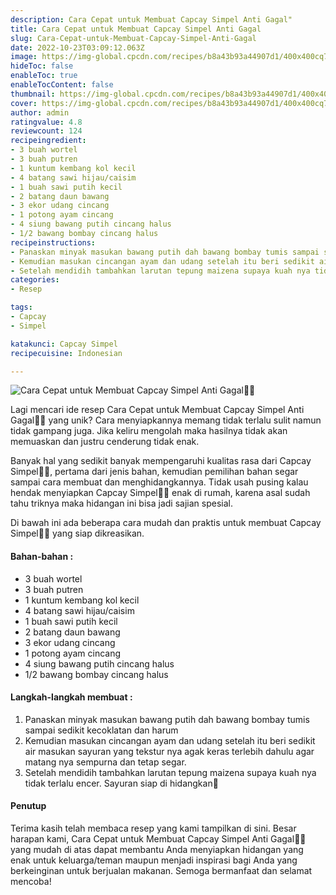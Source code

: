 ```yaml
---
description: Cara Cepat untuk Membuat Capcay Simpel Anti Gagal"
title: Cara Cepat untuk Membuat Capcay Simpel Anti Gagal
slug: Cara-Cepat-untuk-Membuat-Capcay-Simpel-Anti-Gagal
date: 2022-10-23T03:09:12.063Z
image: https://img-global.cpcdn.com/recipes/b8a43b93a44907d1/400x400cq70/photo.jpg
hideToc: false
enableToc: true
enableTocContent: false
thumbnail: https://img-global.cpcdn.com/recipes/b8a43b93a44907d1/400x400cq70/photo.jpg
cover: https://img-global.cpcdn.com/recipes/b8a43b93a44907d1/400x400cq70/photo.jpg
author: admin
ratingvalue: 4.8
reviewcount: 124
recipeingredient:
- 3 buah wortel
- 3 buah putren
- 1 kuntum kembang kol kecil
- 4 batang sawi hijau/caisim
- 1 buah sawi putih kecil
- 2 batang daun bawang
- 3 ekor udang cincang
- 1 potong ayam cincang
- 4 siung bawang putih cincang halus
- 1/2 bawang bombay cincang halus
recipeinstructions:
- Panaskan minyak masukan bawang putih dah bawang bombay tumis sampai sedikit kecoklatan dan harum
- Kemudian masukan cincangan ayam dan udang setelah itu beri sedikit air masukan sayuran yang tekstur nya agak keras terlebih dahulu agar matang nya sempurna dan tetap segar.
- Setelah mendidih tambahkan larutan tepung maizena supaya kuah nya tidak terlalu encer. Sayuran siap di hidangkan🤩
categories:
- Resep

tags:
- Capcay
- Simpel

katakunci: Capcay Simpel
recipecuisine: Indonesian

---
```


![Cara Cepat untuk Membuat Capcay Simpel Anti Gagal👩‍🍳](https://img-global.cpcdn.com/recipes/b8a43b93a44907d1/400x400cq70/photo.jpg)

Lagi mencari ide resep Cara Cepat untuk Membuat Capcay Simpel Anti Gagal👩‍🍳 yang unik? Cara menyiapkannya memang tidak terlalu sulit namun tidak gampang juga. Jika keliru mengolah maka hasilnya tidak akan memuaskan dan justru cenderung tidak enak.

Banyak hal yang sedikit banyak mempengaruhi kualitas rasa dari Capcay Simpel👩‍🍳, pertama dari jenis bahan, kemudian pemilihan bahan segar sampai cara membuat dan menghidangkannya. Tidak usah pusing kalau hendak menyiapkan Capcay Simpel👩‍🍳 enak di rumah, karena asal sudah tahu triknya maka hidangan ini bisa jadi sajian spesial.

Di bawah ini ada beberapa cara mudah dan praktis untuk membuat Capcay Simpel👩‍🍳 yang siap dikreasikan.

<!--inarticleads1-->

#### Bahan-bahan :

- 3 buah wortel
- 3 buah putren
- 1 kuntum kembang kol kecil
- 4 batang sawi hijau/caisim
- 1 buah sawi putih kecil
- 2 batang daun bawang
- 3 ekor udang cincang
- 1 potong ayam cincang
- 4 siung bawang putih cincang halus
- 1/2 bawang bombay cincang halus

<!--inarticleads2-->

#### Langkah-langkah membuat :

1. Panaskan minyak masukan bawang putih dah bawang bombay tumis sampai sedikit kecoklatan dan harum
1. Kemudian masukan cincangan ayam dan udang setelah itu beri sedikit air masukan sayuran yang tekstur nya agak keras terlebih dahulu agar matang nya sempurna dan tetap segar.
1. Setelah mendidih tambahkan larutan tepung maizena supaya kuah nya tidak terlalu encer. Sayuran siap di hidangkan🤩

#### Penutup

Terima kasih telah membaca resep yang kami tampilkan di sini. Besar harapan kami, Cara Cepat untuk Membuat Capcay Simpel Anti Gagal👩‍🍳 yang mudah di atas dapat membantu Anda menyiapkan hidangan yang enak untuk keluarga/teman maupun menjadi inspirasi bagi Anda yang berkeinginan untuk berjualan makanan. Semoga bermanfaat dan selamat mencoba!